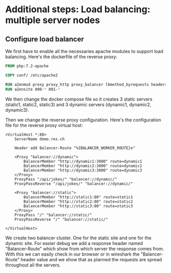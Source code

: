 # Additional steps: Load balancing: multiple server nodes

## Configure load balancer
We first have to enable all the necessaries apache modules to support load balancing.
Here's the dockerfile of the reverse proxy:
```dockerfile
FROM php:7.2-apache

COPY conf/ /etc/apache2

RUN a2enmod proxy proxy_http proxy_balancer lbmethod_byrequests headers
RUN a2ensite 000-* 001-*
```

We then change the docker compose file so it creates 3 static servers (static1, static2, static3) and
3 dynamic servers (dynamic1, dynamic2, dynamic3).

Then we change the reverse proxy configuration.
Here's the configuration file for the reverse proxy virtual host:
```apacheconf
<VirtualHost *:80>
    ServerName demo.res.ch

    Header add Balancer-Route "%{BALANCER_WORKER_ROUTE}e"
    
    <Proxy "balancer://dynamic">
        BalancerMember "http://dynamic1:3000" route=dynamic1
        BalancerMember "http://dynamic2:3000" route=dynamic2
        BalancerMember "http://dynamic3:3000" route=dynamic3
    </Proxy>
    ProxyPass "/api/jokes/" "balancer://dynamic/"
    ProxyPassReverse "/api/jokes/" "balancer://dynamic/"

    <Proxy "balancer://static">
        BalancerMember "http://static1:80" route=static1
        BalancerMember "http://static2:80" route=static2
        BalancerMember "http://static3:80" route=static3
    </Proxy>
    ProxyPass "/" "balancer://static/"
    ProxyPassReverse "/" "balancer://static/"

</VirtualHost>
```
We create two balancer cluster. One for the static site and one for the dynamic site.
For easier debug we add a response header named "Balancer-Route" which show from which server the response comes from.
With this we can easily check in our browser or in wireshark the "Balancer-Route" header value and we show that as planned
the requests are spread throughout all the servers.


